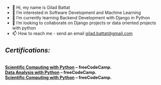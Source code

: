 - 👋 Hi, my name is Gilad Battat
- 👀 I’m interested in Software Development and Machine Learning
- 🌱 I’m currently learning Backend Development with Django in Python
- 💞️ I’m looking to collaborate on Django projects or data oriented projects with python
- 📫 How to reach me - send an email gilad.battat@gmail.com

<h2><b><i>Certifications:</b></i></h2> </br>
  <b><a href="https://www.freecodecamp.org/certification/fcccda59c64/scientific-computing-with-python-v7">Scientific Computing with Python</a> – freeCodeCamp.</b> </br>
  <b><a href="https://www.freecodecamp.org/certification/fcccda59c64/data-analysis-with-python-v7">Data Analysis with Python</a> – freeCodeCamp.</b> </br>
  <b><a href="https://www.freecodecamp.org/certification/fcccda59c64/scientific-computing-with-python-v7">Scientific Computing with Python</a> – freeCodeCamp.</b>

<!---
slash827/slash827 is a ✨ special ✨ repository because its `README.md` (this file) appears on your GitHub profile.
You can click the Preview link to take a look at your changes.
--->
